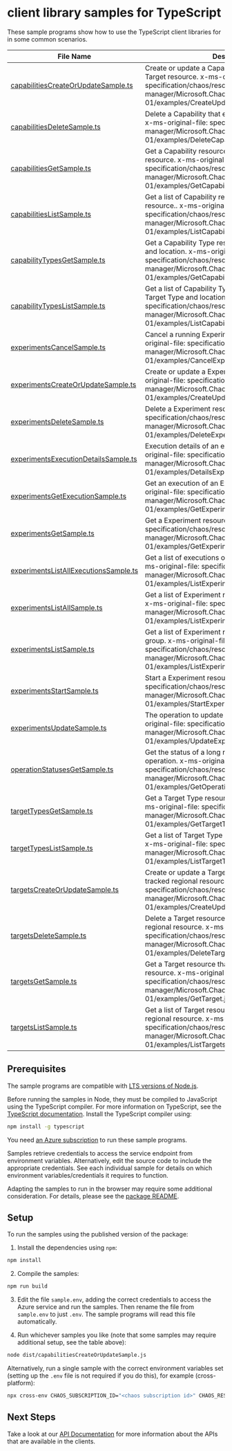 # client library samples for TypeScript

These sample programs show how to use the TypeScript client libraries for in some common scenarios.

| **File Name**                                                               | **Description**                                                                                                                                                                                          |
| --------------------------------------------------------------------------- | -------------------------------------------------------------------------------------------------------------------------------------------------------------------------------------------------------- |
| [capabilitiesCreateOrUpdateSample.ts][capabilitiescreateorupdatesample]     | Create or update a Capability resource that extends a Target resource. x-ms-original-file: specification/chaos/resource-manager/Microsoft.Chaos/stable/2024-01-01/examples/CreateUpdateCapability.json   |
| [capabilitiesDeleteSample.ts][capabilitiesdeletesample]                     | Delete a Capability that extends a Target resource. x-ms-original-file: specification/chaos/resource-manager/Microsoft.Chaos/stable/2024-01-01/examples/DeleteCapability.json                            |
| [capabilitiesGetSample.ts][capabilitiesgetsample]                           | Get a Capability resource that extends a Target resource. x-ms-original-file: specification/chaos/resource-manager/Microsoft.Chaos/stable/2024-01-01/examples/GetCapability.json                         |
| [capabilitiesListSample.ts][capabilitieslistsample]                         | Get a list of Capability resources that extend a Target resource.. x-ms-original-file: specification/chaos/resource-manager/Microsoft.Chaos/stable/2024-01-01/examples/ListCapabilities.json             |
| [capabilityTypesGetSample.ts][capabilitytypesgetsample]                     | Get a Capability Type resource for given Target Type and location. x-ms-original-file: specification/chaos/resource-manager/Microsoft.Chaos/stable/2024-01-01/examples/GetCapabilityType.json            |
| [capabilityTypesListSample.ts][capabilitytypeslistsample]                   | Get a list of Capability Type resources for given Target Type and location. x-ms-original-file: specification/chaos/resource-manager/Microsoft.Chaos/stable/2024-01-01/examples/ListCapabilityTypes.json |
| [experimentsCancelSample.ts][experimentscancelsample]                       | Cancel a running Experiment resource. x-ms-original-file: specification/chaos/resource-manager/Microsoft.Chaos/stable/2024-01-01/examples/CancelExperiment.json                                          |
| [experimentsCreateOrUpdateSample.ts][experimentscreateorupdatesample]       | Create or update a Experiment resource. x-ms-original-file: specification/chaos/resource-manager/Microsoft.Chaos/stable/2024-01-01/examples/CreateUpdateExperiment.json                                  |
| [experimentsDeleteSample.ts][experimentsdeletesample]                       | Delete a Experiment resource. x-ms-original-file: specification/chaos/resource-manager/Microsoft.Chaos/stable/2024-01-01/examples/DeleteExperiment.json                                                  |
| [experimentsExecutionDetailsSample.ts][experimentsexecutiondetailssample]   | Execution details of an experiment resource. x-ms-original-file: specification/chaos/resource-manager/Microsoft.Chaos/stable/2024-01-01/examples/DetailsExperiment.json                                  |
| [experimentsGetExecutionSample.ts][experimentsgetexecutionsample]           | Get an execution of an Experiment resource. x-ms-original-file: specification/chaos/resource-manager/Microsoft.Chaos/stable/2024-01-01/examples/GetExperimentExecution.json                              |
| [experimentsGetSample.ts][experimentsgetsample]                             | Get a Experiment resource. x-ms-original-file: specification/chaos/resource-manager/Microsoft.Chaos/stable/2024-01-01/examples/GetExperiment.json                                                        |
| [experimentsListAllExecutionsSample.ts][experimentslistallexecutionssample] | Get a list of executions of an Experiment resource. x-ms-original-file: specification/chaos/resource-manager/Microsoft.Chaos/stable/2024-01-01/examples/ListExperimentExecutions.json                    |
| [experimentsListAllSample.ts][experimentslistallsample]                     | Get a list of Experiment resources in a subscription. x-ms-original-file: specification/chaos/resource-manager/Microsoft.Chaos/stable/2024-01-01/examples/ListExperimentsInASubscription.json            |
| [experimentsListSample.ts][experimentslistsample]                           | Get a list of Experiment resources in a resource group. x-ms-original-file: specification/chaos/resource-manager/Microsoft.Chaos/stable/2024-01-01/examples/ListExperimentsInAResourceGroup.json         |
| [experimentsStartSample.ts][experimentsstartsample]                         | Start a Experiment resource. x-ms-original-file: specification/chaos/resource-manager/Microsoft.Chaos/stable/2024-01-01/examples/StartExperiment.json                                                    |
| [experimentsUpdateSample.ts][experimentsupdatesample]                       | The operation to update an experiment. x-ms-original-file: specification/chaos/resource-manager/Microsoft.Chaos/stable/2024-01-01/examples/UpdateExperiment.json                                         |
| [operationStatusesGetSample.ts][operationstatusesgetsample]                 | Get the status of a long running azure asynchronous operation. x-ms-original-file: specification/chaos/resource-manager/Microsoft.Chaos/stable/2024-01-01/examples/GetOperationStatus.json               |
| [targetTypesGetSample.ts][targettypesgetsample]                             | Get a Target Type resources for given location. x-ms-original-file: specification/chaos/resource-manager/Microsoft.Chaos/stable/2024-01-01/examples/GetTargetType.json                                   |
| [targetTypesListSample.ts][targettypeslistsample]                           | Get a list of Target Type resources for given location. x-ms-original-file: specification/chaos/resource-manager/Microsoft.Chaos/stable/2024-01-01/examples/ListTargetTypes.json                         |
| [targetsCreateOrUpdateSample.ts][targetscreateorupdatesample]               | Create or update a Target resource that extends a tracked regional resource. x-ms-original-file: specification/chaos/resource-manager/Microsoft.Chaos/stable/2024-01-01/examples/CreateUpdateTarget.json |
| [targetsDeleteSample.ts][targetsdeletesample]                               | Delete a Target resource that extends a tracked regional resource. x-ms-original-file: specification/chaos/resource-manager/Microsoft.Chaos/stable/2024-01-01/examples/DeleteTarget.json                 |
| [targetsGetSample.ts][targetsgetsample]                                     | Get a Target resource that extends a tracked regional resource. x-ms-original-file: specification/chaos/resource-manager/Microsoft.Chaos/stable/2024-01-01/examples/GetTarget.json                       |
| [targetsListSample.ts][targetslistsample]                                   | Get a list of Target resources that extend a tracked regional resource. x-ms-original-file: specification/chaos/resource-manager/Microsoft.Chaos/stable/2024-01-01/examples/ListTargets.json             |

## Prerequisites

The sample programs are compatible with [LTS versions of Node.js](https://github.com/nodejs/release#release-schedule).

Before running the samples in Node, they must be compiled to JavaScript using the TypeScript compiler. For more information on TypeScript, see the [TypeScript documentation][typescript]. Install the TypeScript compiler using:

```bash
npm install -g typescript
```

You need [an Azure subscription][freesub] to run these sample programs.

Samples retrieve credentials to access the service endpoint from environment variables. Alternatively, edit the source code to include the appropriate credentials. See each individual sample for details on which environment variables/credentials it requires to function.

Adapting the samples to run in the browser may require some additional consideration. For details, please see the [package README][package].

## Setup

To run the samples using the published version of the package:

1. Install the dependencies using `npm`:

```bash
npm install
```

2. Compile the samples:

```bash
npm run build
```

3. Edit the file `sample.env`, adding the correct credentials to access the Azure service and run the samples. Then rename the file from `sample.env` to just `.env`. The sample programs will read this file automatically.

4. Run whichever samples you like (note that some samples may require additional setup, see the table above):

```bash
node dist/capabilitiesCreateOrUpdateSample.js
```

Alternatively, run a single sample with the correct environment variables set (setting up the `.env` file is not required if you do this), for example (cross-platform):

```bash
npx cross-env CHAOS_SUBSCRIPTION_ID="<chaos subscription id>" CHAOS_RESOURCE_GROUP="<chaos resource group>" node dist/capabilitiesCreateOrUpdateSample.js
```

## Next Steps

Take a look at our [API Documentation][apiref] for more information about the APIs that are available in the clients.

[capabilitiescreateorupdatesample]: https://github.com/Azure/azure-sdk-for-js/blob/main/sdk/chaos/arm-chaos/samples/v1/typescript/src/capabilitiesCreateOrUpdateSample.ts
[capabilitiesdeletesample]: https://github.com/Azure/azure-sdk-for-js/blob/main/sdk/chaos/arm-chaos/samples/v1/typescript/src/capabilitiesDeleteSample.ts
[capabilitiesgetsample]: https://github.com/Azure/azure-sdk-for-js/blob/main/sdk/chaos/arm-chaos/samples/v1/typescript/src/capabilitiesGetSample.ts
[capabilitieslistsample]: https://github.com/Azure/azure-sdk-for-js/blob/main/sdk/chaos/arm-chaos/samples/v1/typescript/src/capabilitiesListSample.ts
[capabilitytypesgetsample]: https://github.com/Azure/azure-sdk-for-js/blob/main/sdk/chaos/arm-chaos/samples/v1/typescript/src/capabilityTypesGetSample.ts
[capabilitytypeslistsample]: https://github.com/Azure/azure-sdk-for-js/blob/main/sdk/chaos/arm-chaos/samples/v1/typescript/src/capabilityTypesListSample.ts
[experimentscancelsample]: https://github.com/Azure/azure-sdk-for-js/blob/main/sdk/chaos/arm-chaos/samples/v1/typescript/src/experimentsCancelSample.ts
[experimentscreateorupdatesample]: https://github.com/Azure/azure-sdk-for-js/blob/main/sdk/chaos/arm-chaos/samples/v1/typescript/src/experimentsCreateOrUpdateSample.ts
[experimentsdeletesample]: https://github.com/Azure/azure-sdk-for-js/blob/main/sdk/chaos/arm-chaos/samples/v1/typescript/src/experimentsDeleteSample.ts
[experimentsexecutiondetailssample]: https://github.com/Azure/azure-sdk-for-js/blob/main/sdk/chaos/arm-chaos/samples/v1/typescript/src/experimentsExecutionDetailsSample.ts
[experimentsgetexecutionsample]: https://github.com/Azure/azure-sdk-for-js/blob/main/sdk/chaos/arm-chaos/samples/v1/typescript/src/experimentsGetExecutionSample.ts
[experimentsgetsample]: https://github.com/Azure/azure-sdk-for-js/blob/main/sdk/chaos/arm-chaos/samples/v1/typescript/src/experimentsGetSample.ts
[experimentslistallexecutionssample]: https://github.com/Azure/azure-sdk-for-js/blob/main/sdk/chaos/arm-chaos/samples/v1/typescript/src/experimentsListAllExecutionsSample.ts
[experimentslistallsample]: https://github.com/Azure/azure-sdk-for-js/blob/main/sdk/chaos/arm-chaos/samples/v1/typescript/src/experimentsListAllSample.ts
[experimentslistsample]: https://github.com/Azure/azure-sdk-for-js/blob/main/sdk/chaos/arm-chaos/samples/v1/typescript/src/experimentsListSample.ts
[experimentsstartsample]: https://github.com/Azure/azure-sdk-for-js/blob/main/sdk/chaos/arm-chaos/samples/v1/typescript/src/experimentsStartSample.ts
[experimentsupdatesample]: https://github.com/Azure/azure-sdk-for-js/blob/main/sdk/chaos/arm-chaos/samples/v1/typescript/src/experimentsUpdateSample.ts
[operationstatusesgetsample]: https://github.com/Azure/azure-sdk-for-js/blob/main/sdk/chaos/arm-chaos/samples/v1/typescript/src/operationStatusesGetSample.ts
[targettypesgetsample]: https://github.com/Azure/azure-sdk-for-js/blob/main/sdk/chaos/arm-chaos/samples/v1/typescript/src/targetTypesGetSample.ts
[targettypeslistsample]: https://github.com/Azure/azure-sdk-for-js/blob/main/sdk/chaos/arm-chaos/samples/v1/typescript/src/targetTypesListSample.ts
[targetscreateorupdatesample]: https://github.com/Azure/azure-sdk-for-js/blob/main/sdk/chaos/arm-chaos/samples/v1/typescript/src/targetsCreateOrUpdateSample.ts
[targetsdeletesample]: https://github.com/Azure/azure-sdk-for-js/blob/main/sdk/chaos/arm-chaos/samples/v1/typescript/src/targetsDeleteSample.ts
[targetsgetsample]: https://github.com/Azure/azure-sdk-for-js/blob/main/sdk/chaos/arm-chaos/samples/v1/typescript/src/targetsGetSample.ts
[targetslistsample]: https://github.com/Azure/azure-sdk-for-js/blob/main/sdk/chaos/arm-chaos/samples/v1/typescript/src/targetsListSample.ts
[apiref]: https://docs.microsoft.com/javascript/api/@azure/arm-chaos?view=azure-node-preview
[freesub]: https://azure.microsoft.com/free/
[package]: https://github.com/Azure/azure-sdk-for-js/tree/main/sdk/chaos/arm-chaos/README.md
[typescript]: https://www.typescriptlang.org/docs/home.html
